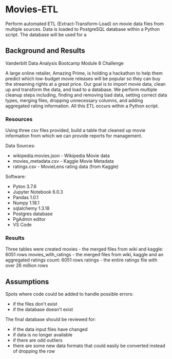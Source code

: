 # Movies-ETL
Perform automated ETL (Extract-Transform-Load) on movie data files from multiple sources.  Data is loaded to PostgreSQL database within a Python script. The database will be used for a 

## Background and Results
Vanderbilt Data Analysis Bootcamp
Module 8 Challenge

A large online retailer, Amazing Prime, is holding a hackathon to help them predict which low-budget movie releases will be popular so they can buy the streaming rights at a great price.  Our goal is to import movie data, clean up and transform the data, and load to a database.  We perform multiple cleanup steps including, finding and removing bad data, setting correct data types, merging files, dropping unnecessary columns, and adding aggregated rating information. All this ETL occurs within a Python script.


### Resources
Using three csv files provided, build a table that cleaned up movie information from which we can provide reports for management.

Data Sources:

- wikipedia.movies.json - Wikipedia Movie data
- movies_metadata.csv - Kaggle Movie Metadata
- ratings.csv - MovieLens rating data (from Kaggle)

Software: 

- Pyton 3.7.6
- Jupyter Notebook 6.0.3
- Pandas 1.0.1
- Numpy 1.18.1
- sqlalchemy 1.3.18
- Postgres database
- PgAdmin editor
- VS Code

### Results
Three tables were created
movies - the merged files from wiki and kaggle: 6051 rows
movies_with_ratings - the merged files from wiki, kaggle and an aggregated ratings count: 6051 rows
ratings - the entire ratings file with over 26 million rows

## Assumptions
Spots where code could be added to handle possible errors:  
- if the files don't exist
- if the database doesn't exist

The final database should be reviewed for:
- if the data input files have changed
- if data is no longer available
- if there are odd outliers
- there are some new data formats that could easily be converted instead of dropping the row